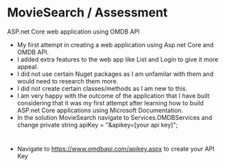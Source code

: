 # MovieSearch / Assessment
ASP.net Core web application using OMDB API
- My first attempt in creating a web application using Asp.net Core and OMDB API.
- I added extra features to the web app like List and Login to give it more appeal.
- I did not use certain Nuget packages as I am unfamilar with them and would need to research them more.
- I did not create certain classes/methods as I am new to this.
- I am very happy with the outcome of the application that I have built considering that it was my first attempt after learning how to build ASP.net Core applications using Microsoft Documentation.
- In the solution MovieSearch navigate to Services.OMDBServices and change private string apiKey = "&apikey=[your api key]";
#
- Navigate to https://www.omdbapi.com/apikey.aspx to create your API Key
